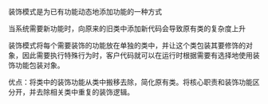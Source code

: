 装饰模式是为已有功能动态地添加功能的一种方式

当系统需要新功能时，向原来的旧类中添加新代码会导致原有类的复杂度上升

装饰模式将每个需要装饰的功能放在单独的类中，并让这个类包装其要修饰的对象，因此需要执行特殊行为时，客户代码就可以在运行时根据需要有选择地使用装饰功能包装对象。

优点：将类中的装饰功能从类中搬移去除，简化原有类。将核心职责和装饰功能区分开，并去除相关类中重复的装饰逻辑。